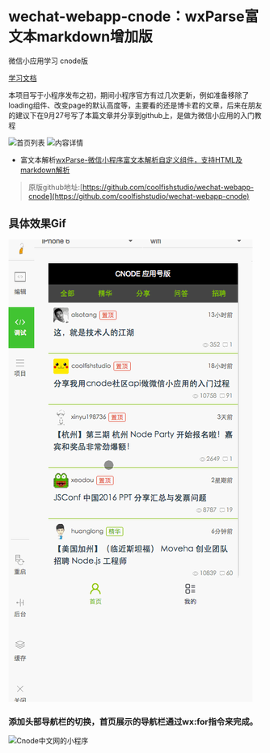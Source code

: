 # wechat-webapp-cnode：wxParse富文本markdown增加版
微信小应用学习 cnode版

[学习文档](./study.md)

本项目写于小程序发布之初，期间小程序官方有过几次更新，例如准备移除了loading组件、改变page的默认高度等，主要看的还是博卡君的文章，后来在朋友的建议下在9月27号写了本篇文章并分享到github上，是做为微信小应用的入门教程

![首页列表](https://dn-cnode.qbox.me/Fo4zG2Vfe50352POPZYXv8Ls0Jcc)
![内容详情](https://dn-cnode.qbox.me/Fl7TiaW13s541lHZ7Crq7NxKshqG)

* 富文本解析[wxParse-微信小程序富文本解析自定义组件，支持HTML及markdown解析](https://github.com/icindy/wxParse)

> 原版github地址:[https://github.com/coolfishstudio/wechat-webapp-cnode](https://github.com/coolfishstudio/wechat-webapp-cnode)

## 具体效果Gif

![增加wxParse后的效果图](screenshoot/cnode1.gif)

### 添加头部导航栏的切换，首页展示的导航栏通过wx:for指令来完成。
![Cnode中文网的小程序](http://upload-images.jianshu.io/upload_images/814550-2ecacd094b7c464e.png?imageMogr2/auto-orient/strip%7CimageView2/2/w/1240)

